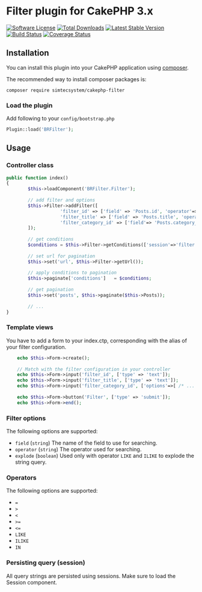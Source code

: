 # Filter plugin for CakePHP 3.x

[![Software License](https://img.shields.io/badge/license-MIT-brightgreen.svg?style=flat-square)](README.md)
[![Total Downloads](https://img.shields.io/packagist/dt/simtecsystem/cakephp-filter.svg?style=flat-square)](https://packagist.org/packages/simtecsystem/cakephp-filter)
[![Latest Stable Version](https://img.shields.io/packagist/v/simtecsystem/cakephp-filter.svg?style=flat-square&label=stable)](https://packagist.org/packages/simtecsystem/cakephp-filter)
[![Build Status](https://img.shields.io/travis/simtecsystem/cakephp-filter/master.svg?style=flat-square)](https://travis-ci.org/simtecsystem/cakephp-filter)
[![Coverage Status](https://img.shields.io/codecov/c/github/simtecsystem/cakephp-filter.svg?style=flat-square)](https://codecov.io/github/simtecsystem/cakephp-filter)

## Installation

You can install this plugin into your CakePHP application using [composer](http://getcomposer.org).

The recommended way to install composer packages is:

```
composer require simtecsystem/cakephp-filter
```
### Load the plugin

Add following to your `config/bootstrap.php`

```php
Plugin::load('BRFilter');
```

## Usage

### Controller class

```php
public function index()
{
		$this->loadComponent('BRFilter.Filter');
		
		// add filter and options
		$this->Filter->addFilter([
					'filter_id' => ['field' => 'Posts.id', 'operator'=>'='],
					'filter_title' => ['field' => 'Posts.title', 'operator' => 'LIKE', 'explode' => 'true'],
					'filter_category_id' => ['field'=> 'Posts.category_id', 'operator' => 'IN' ] 
		]);
		
		// get conditions
		$conditions = $this->Filter->getConditions(['session'=>'filter']);
		
		// set url for pagination
    	$this->set('url', $this->Filter->getUrl());
    	
    	// apply conditions to pagination
    	$this->paginate['conditions']	= $conditions;
    	
    	// get pagination 
    	$this->set('posts', $this->paginate($this->Posts));
    	
    	// ...
}
```

### Template views 
You have to add a form to your index.ctp, corresponding with the alias of your filter configuration.

```php
	echo $this->Form->create();
    
   	// Match with the filter configuration in your controller 
    echo $this->Form->input('filter_id', ['type' => 'text']);
    echo $this->Form->input('filter_title', ['type' => 'text']);
    echo $this->Form->input('filter_category_id', ['options'=>[ /* ... */ ], 'multiple'=>'multiple' ]);
    
	echo $this->Form->button('Filter', ['type' => 'submit']);
	echo $this->Form->end();
```

### Filter options

The following options are supported:

- `field` (`string`) The name of the field to use for searching.
- `operator` (`string`) The operator used for searching.
- `explode` (`boolean`) Used only with operator `LIKE` and `ILIKE` to explode the string query.


### Operators

The following options are supported:

- `=`
- `>`
- `<`
- `>=`
- `<=`
- `LIKE`
- `ILIKE`
- `IN`
 
### Persisting query (session)

All query strings are persisted using sessions. Make sure to load the Session component.
